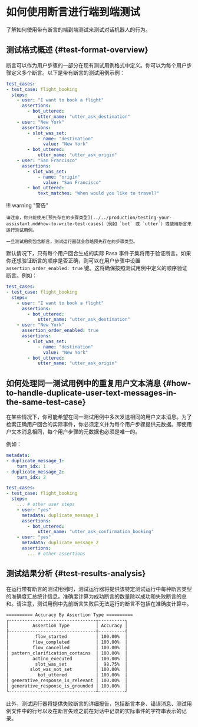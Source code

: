 # 如何使用断言进行端到端测试

了解如何使用带有断言的端到端测试来测试对话机器人的行为。

## 测试格式概述 {#test-format-overview}

断言可以作为用户步骤的一部分在现有测试用例格式中定义。你可以为每个用户步骤定义多个断言。以下是带有断言的测试用例示例：

```yaml
test_cases:
- test_case: flight_booking
  steps:
    - user: "I want to book a flight"
      assertions:
        - bot_uttered:
            utter_name: "utter_ask_destination"
    - user: "New York"
      assertions:
        - slot_was_set:
            - name: "destination"
              value: "New York"
        - bot_uttered:
            utter_name: "utter_ask_origin"
    - user: "San Francisco"
      assertions:
        - slot_was_set:
            - name: "origin"
              value: "San Francisco"
        - bot_uttered:
            text_matches: "When would you like to travel?"
```

!!! warning "警告"

    请注意，你只能使用[预先存在的步骤类型](../../production/testing-your-assistant.md#how-to-write-test-cases)（例如 `bot` 或 `utter`）或使用断言来运行测试用例。

    一旦测试用例包含断言，测试运行器就会忽略预先存在的步骤类型。

默认情况下，只有每个用户回合生成的实际 Rasa 事件子集将用于验证断言。如果你还想验证断言的顺序是否正确，则可以在用户步骤中设置 `assertion_order_enabled: true` 键。这将确保按照测试用例中定义的顺序验证断言。例如：

```yaml
test_cases:
- test_case: flight_booking
  steps:
    - user: "I want to book a flight"
      assertions:
        - bot_uttered:
            utter_name: "utter_ask_destination"
    - user: "New York"
      assertion_order_enabled: true
      assertions:
        - slot_was_set:
            - name: "destination"
              value: "New York"
        - bot_uttered:
            utter_name: "utter_ask_origin"
```

## 如何处理同一测试用例中的重复用户文本消息 {#how-to-handle-duplicate-user-text-messages-in-the-same-test-case}

在某些情况下，你可能希望在同一测试用例中多次发送相同的用户文本消息。为了检索正确用户回合的实际事件，你必须定义并为每个用户步骤提供元数据。即使用户文本消息相同，每个用户步骤的元数据也必须是唯一的。

例如：

```yaml
metadata:
- duplicate_message_1:
    turn_idx: 1
- duplicate_message_2:
    turn_idx: 2

test_cases:
- test_case: flight_booking
  steps:
    ... # other user steps
    - user: "yes"
      metadata: duplicate_message_1
      assertions:
        - bot_uttered:
            utter_name: "utter_ask_confirmation_booking"
    - user: "yes"
      metadata: duplicate_message_2
      assertions:
        ... # other assertions
```

## 测试结果分析 {#test-results-analysis}

在运行带有断言的测试用例时，测试运行器将提供该特定测试运行中每种断言类型的准确度汇总统计信息。准确度计算为成功断言的数量除以成功和失败断言的总和。请注意，测试用例中先前断言失败后无法运行的断言不包括在准确度计算中。

```txt
========== Accuracy By Assertion Type ==========
┌---------------------------------┬----------┐
│         Assertion Type          │ Accuracy │
├---------------------------------┼----------┤
│          flow_started           │ 100.00%  │
│         flow_completed          │ 100.00%  │
│         flow_cancelled          │ 100.00%  │
│ pattern_clarification_contains  │ 100.00%  │
│         actino_executed         │ 100.00%  │
│          slot_was_set           │  98.75%  │
│        slot_was_not_set         │ 100.00%  │
│           bot_uttered           │ 100.00%  │
│ generative_response_is_relevant │ 100.00%  │
│ generative_response_is_grounded │ 100.00%  │
└---------------------------------┴----------┘
```

此外，测试运行器将提供失败断言的详细报告，包括断言本身、错误消息、测试用例文件中的行号以及在断言失败之前在对话中记录的实际事件的字符串表示的记录。
